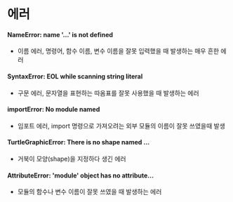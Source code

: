 에러
====
#### NameError: name '...' is not defined
* 이름 에러, 명령어, 함수 이름, 변수 이름을 잘못 입력했을 때 발생하는 매우 흔한 에러
#### SyntaxError: EOL while scanning string literal
* 구문 에러, 문자열을 표현하는 따옴표를 잘못 사용했을 때 발생하는 에러 
#### importError: No module named
* 임포트 에러, import 명령으로 가져오려는 외부 모듈의 이름이 잘못 쓰였을때 발생
#### TurtleGraphicError: There is no shape named ...
* 거북이 모양(shape)을 지정하다 생긴 에러
#### AttributeError: 'module' object has no attribute...
* 모듈의 함수나 변수 이름이 잘못 쓰였을 때 발생하는 에러